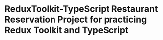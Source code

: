 # ReduxToolkit-TypeScript Restaurant Reservation Project for practicing Redux Toolkit and TypeScript
